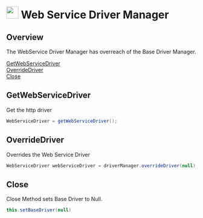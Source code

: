 # <img src="resources/jmaqslogo.jpg" height="32" width="32"> Web Service Driver Manager

## Overview
The WebService Driver Manager has overreach of the Base Driver Manager.

[GetWebServiceDriver](#GetWebServiceDriver)  
[OverrideDriver](#OverrideDriver)  
[Close](#Close)  

## GetWebServiceDriver
Get the http driver
 ```java
WebServiceDriver = getWebServiceDriver();
 ```

## OverrideDriver
Overrides the Web Service Driver
```java
WebServiceDriver webServiceDriver = driverManager.overrideDriver(null);
```

## Close
Close Method sets Base Driver to Null.
```java
this.setBaseDriver(null)
```